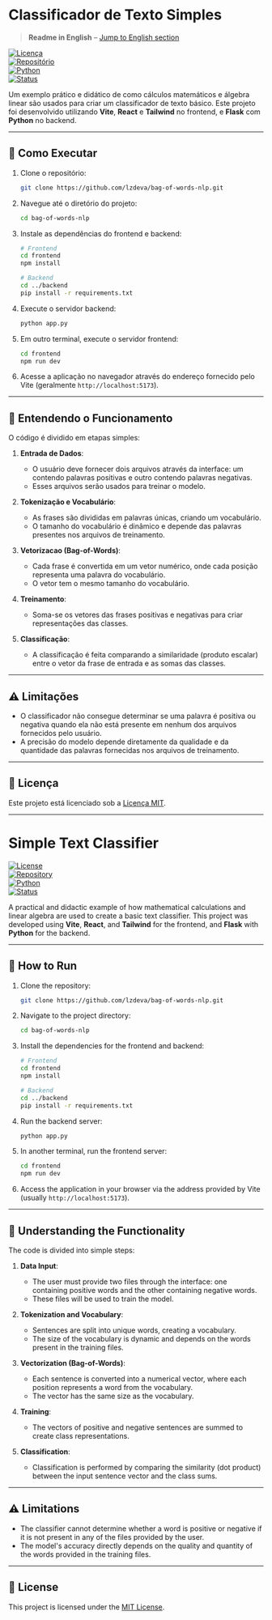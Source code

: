 # Classificador de Texto Simples

> **Readme in English** – [Jump to English section](#simple-text-classifier)

[![Licença](https://img.shields.io/badge/Licen%C3%A7a-MIT-blue.svg)](LICENSE)  
[![Repositório](https://img.shields.io/badge/Reposit%C3%B3rio-GitHub-green.svg)](https://github.com/lzdeva/bag-of-words-nlp)  
[![Python](https://img.shields.io/badge/Python-3.x-blue.svg)](https://www.python.org/)  
[![Status](https://img.shields.io/badge/Status-Em%20Desenvolvimento-orange.svg)](https://github.com/lzdeva/bag-of-words-nlp)

Um exemplo prático e didático de como cálculos matemáticos e álgebra linear são usados para criar um classificador de texto básico. Este projeto foi desenvolvido utilizando **Vite**, **React** e **Tailwind** no frontend, e **Flask** com **Python** no backend.

---

## 🚀 Como Executar

1. Clone o repositório:

   ```bash
   git clone https://github.com/lzdeva/bag-of-words-nlp.git
   ```

2. Navegue até o diretório do projeto:

   ```bash
   cd bag-of-words-nlp
   ```

3. Instale as dependências do frontend e backend:

   ```bash
   # Frontend
   cd frontend
   npm install

   # Backend
   cd ../backend
   pip install -r requirements.txt
   ```

4. Execute o servidor backend:

   ```bash
   python app.py
   ```

5. Em outro terminal, execute o servidor frontend:

   ```bash
   cd frontend
   npm run dev
   ```

6. Acesse a aplicação no navegador através do endereço fornecido pelo Vite (geralmente `http://localhost:5173`).

---

## 🧠 Entendendo o Funcionamento

O código é dividido em etapas simples:

1. **Entrada de Dados**:

   - O usuário deve fornecer dois arquivos através da interface: um contendo palavras positivas e outro contendo palavras negativas.
   - Esses arquivos serão usados para treinar o modelo.

2. **Tokenização e Vocabulário**:

   - As frases são divididas em palavras únicas, criando um vocabulário.
   - O tamanho do vocabulário é dinâmico e depende das palavras presentes nos arquivos de treinamento.

3. **Vetorizacao (Bag-of-Words)**:

   - Cada frase é convertida em um vetor numérico, onde cada posição representa uma palavra do vocabulário.
   - O vetor tem o mesmo tamanho do vocabulário.

4. **Treinamento**:

   - Soma-se os vetores das frases positivas e negativas para criar representações das classes.

5. **Classificação**:
   - A classificação é feita comparando a similaridade (produto escalar) entre o vetor da frase de entrada e as somas das classes.

---

## ⚠️ Limitações

- O classificador não consegue determinar se uma palavra é positiva ou negativa quando ela não está presente em nenhum dos arquivos fornecidos pelo usuário.
- A precisão do modelo depende diretamente da qualidade e da quantidade das palavras fornecidas nos arquivos de treinamento.

---

## 📜 Licença

Este projeto está licenciado sob a [Licença MIT](LICENSE).

---

# Simple Text Classifier

[![License](https://img.shields.io/badge/License-MIT-blue.svg)](LICENSE)  
[![Repository](https://img.shields.io/badge/Repository-GitHub-green.svg)](https://github.com/lzdeva/bag-of-words-nlp)  
[![Python](https://img.shields.io/badge/Python-3.x-blue.svg)](https://www.python.org/)  
[![Status](https://img.shields.io/badge/Status-In%20Development-orange.svg)](https://github.com/lzdeva/bag-of-words-nlp)

A practical and didactic example of how mathematical calculations and linear algebra are used to create a basic text classifier. This project was developed using **Vite**, **React**, and **Tailwind** for the frontend, and **Flask** with **Python** for the backend.

---

## 🚀 How to Run

1. Clone the repository:

   ```bash
   git clone https://github.com/lzdeva/bag-of-words-nlp.git
   ```

2. Navigate to the project directory:

   ```bash
   cd bag-of-words-nlp
   ```

3. Install the dependencies for the frontend and backend:

   ```bash
   # Frontend
   cd frontend
   npm install

   # Backend
   cd ../backend
   pip install -r requirements.txt
   ```

4. Run the backend server:

   ```bash
   python app.py
   ```

5. In another terminal, run the frontend server:

   ```bash
   cd frontend
   npm run dev
   ```

6. Access the application in your browser via the address provided by Vite (usually `http://localhost:5173`).

---

## 🧠 Understanding the Functionality

The code is divided into simple steps:

1. **Data Input**:

   - The user must provide two files through the interface: one containing positive words and the other containing negative words.
   - These files will be used to train the model.

2. **Tokenization and Vocabulary**:

   - Sentences are split into unique words, creating a vocabulary.
   - The size of the vocabulary is dynamic and depends on the words present in the training files.

3. **Vectorization (Bag-of-Words)**:

   - Each sentence is converted into a numerical vector, where each position represents a word from the vocabulary.
   - The vector has the same size as the vocabulary.

4. **Training**:

   - The vectors of positive and negative sentences are summed to create class representations.

5. **Classification**:
   - Classification is performed by comparing the similarity (dot product) between the input sentence vector and the class sums.

---

## ⚠️ Limitations

- The classifier cannot determine whether a word is positive or negative if it is not present in any of the files provided by the user.
- The model's accuracy directly depends on the quality and quantity of the words provided in the training files.

---

## 📜 License

This project is licensed under the [MIT License](LICENSE).

